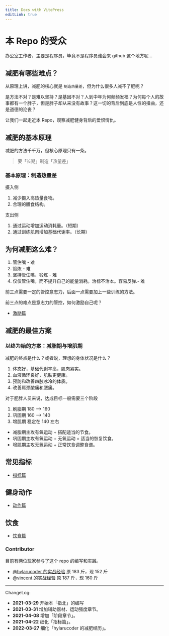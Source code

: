 ```yaml
---
title: Docs with VitePress
editLink: true
---
```


# 本 Repo 的受众

办公室工作者，主要是程序员，毕竟不是程序员谁会来 github 这个地方呢...


## 减肥有哪些难点？

从原理上讲，减肥的核心就是 `制造热量差`，但为什么很多人减不了肥呢？

是方法不对？是难以坚持？是基因不对？人到中年为何频频发福？为何每个人的故事都有一个胖子，但是胖子却从来没有故事？这一切的背后到底是人性的扭曲，还是道德的沦丧？

让我们一起走近本 Repo，观察减肥健身背后的爱恨情仇。

## 减肥的基本原理

减肥的方法千千万，但核心原理只有一条。

> 要「长期」制造「热量差」

### 基本原理：制造热量差

摄入侧

1. 减少摄入高热量食物。
2. 合理的膳食结构。

支出侧

1. 通过运动增加运动消耗量。（短期）
2. 通过训练肌肉增加基础代谢率。（长期）

## 为何减肥这么难？

1. 管住嘴 - 难
2. 锻炼 - 难
3. 坚持管住嘴、锻炼 - 难
4. 仅仅管住嘴，而不提升自己的能量消耗。治标不治本。容易反弹.- 难

前三点需要一定的管控意志力，后面一点需要加上一些训练的方法。

前三点的难点是意志力的管控，如何激励自己呢？

- [激励篇](./recipes/激励篇.md)


## 减肥的最佳方案

### 以终为始的方案：减脂期与增肌期

减肥的终点是什么？或者说，理想的身体状况是什么？

1. 体态好，基础代谢率高，肌肉紧实。
2. 血液循环良好，肌肤更健康。
3. 预防和改善四肢冰冷的体质。
4. 改善肩颈酸痛和腰痛。

对于肥胖人员来说，达成目标一般需要三个阶段

1. 刷脂期 180 --> 160
2. 巩固期 160 --> 140
3. 增肌期 稳定在 140 左右

- 减脂期主攻有氧运动 + 搭配适当的节食。
- 巩固期主攻有氧运动 + 无氧运动 + 适当的恢复饮食。
- 增肌期主攻无氧运动 + 正常饮食调整食谱。

## 常见指标

- [指标篇](./recipes/指标篇.md)

## 健身动作

- [动作篇](./recipes/动作篇.md)

## 饮食

- [饮食篇](./recipes/饮食篇.md)

### Contributor

目前有两位玩家参与了这个 repo 的编写和实践。

- [@hylarucoder 的实战经验](./players/hylarucoder.md) 原 183 斤，现 152 斤
- [@vincent 的实战经验](./players/vincent.md) 原 187 斤，现 160 斤

---

ChangeLog:

- **2021-03-29** 开始本「指北」的编写
- **2021-03-31** 增加辅助器材、运动强度章节。
- **2021-04-08** 增加「阶段章节」。
- **2021-04-22** 细化「指标篇」。
- **2022-03-27** 细化「hylarucoder 的减肥经历」。
